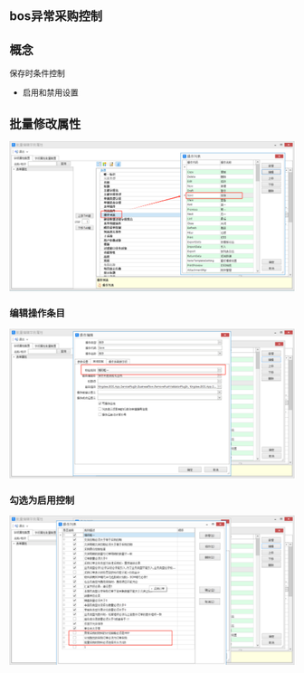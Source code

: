 

## bos异常采购控制


## 概念

保存时条件控制

* 启用和禁用设置




## 批量修改属性



![异常采购控制01](./bos-img/异常采购控制01.png)

 ### 编辑操作条目

![异常采购控制01](./bos-img/异常采购控制02.png)

### 勾选为启用控制



![异常采购控制03](./bos-img/异常采购控制03.png)